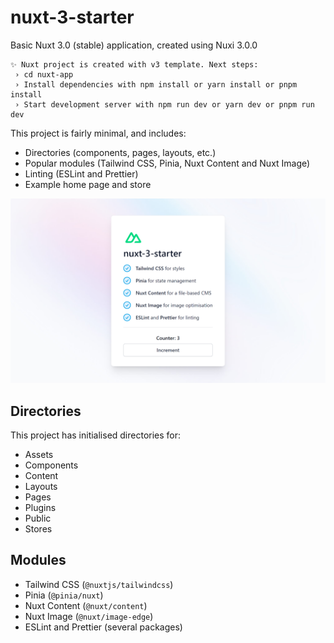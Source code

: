 # nuxt-3-starter

Basic Nuxt 3.0 (stable) application, created using Nuxi 3.0.0

```
✨ Nuxt project is created with v3 template. Next steps:
 › cd nuxt-app
 › Install dependencies with npm install or yarn install or pnpm install
 › Start development server with npm run dev or yarn dev or pnpm run dev
```

This project is fairly minimal, and includes:

- Directories (components, pages, layouts, etc.)
- Popular modules (Tailwind CSS, Pinia, Nuxt Content and Nuxt Image)
- Linting (ESLint and Prettier)
- Example home page and store

![Screenshot of nuxt-3-starter home page with incrementable counter.](/preview.png)

## Directories

This project has initialised directories for:

- Assets
- Components
- Content
- Layouts
- Pages
- Plugins
- Public
- Stores

## Modules

- Tailwind CSS (`@nuxtjs/tailwindcss`)
- Pinia (`@pinia/nuxt`)
- Nuxt Content (`@nuxt/content`)
- Nuxt Image (`@nuxt/image-edge`)
- ESLint and Prettier (several packages)
